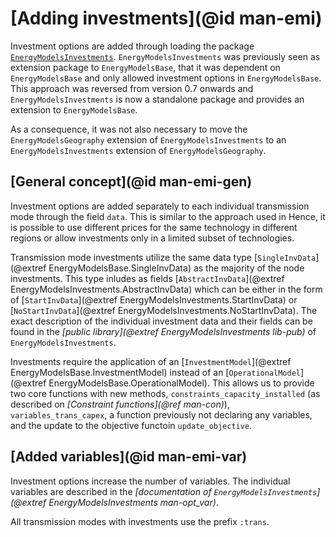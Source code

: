 # [Adding investments](@id man-emi)

Investment options are added through loading the package [`EnergyModelsInvestments`](https://energymodelsx.github.io/EnergyModelsInvestments.jl/).
`EnergyModelsInvestments` was previously seen as extension package to `EnergyModelsBase`, that it was dependent on `EnergyModelsBase` and only allowed investment options in `EnergyModelsBase`.
This approach was reversed from version 0.7 onwards and `EnergyModelsInvestments` is now a standalone package and provides an extension to `EnergyModelsBase`.

As a consequence, it was not also necessary to move the `EnergyModelsGeography` extension of `EnergyModelsInvestments` to an `EnergyModelsInvestments` extension of `EnergyModelsGeography`.

## [General concept](@id man-emi-gen)

Investment options are added separately to each individual transmission mode through the field `data`.
This is similar to the approach used in
Hence, it is possible to use different prices for the same technology in different regions or allow investments only in a limited subset of technologies.

Transmission mode investments utilize the same data type [`SingleInvData`](@extref EnergyModelsBase.SingleInvData) as the majority of the node investments.
This type inludes as fields [`AbstractInvData`](@extref EnergyModelsInvestments.AbstractInvData) which can be either in the form of [`StartInvData`](@extref EnergyModelsInvestments.StartInvData) or [`NoStartInvData`](@extref EnergyModelsInvestments.NoStartInvData).
The exact description of the individual investment data and their fields can be found in the *[public library](@extref EnergyModelsInvestments lib-pub)* of `EnergyModelsInvestments`.

Investments require the application of an [`InvestmentModel`](@extref EnergyModelsBase.InvestmentModel) instead of an [`OperationalModel`](@extref EnergyModelsBase.OperationalModel).
This allows us to provide two core functions with new methods, `constraints_capacity_installed` (as described on *[Constraint functions](@ref man-con)*), `variables_trans_capex`, a function previously not declaring any variables, and the update to the objective functoin `update_objective`.

## [Added variables](@id man-emi-var)

Investment options increase the number of variables.
The individual variables are described in the *[documentation of `EnergyModelsInvestments`](@extref EnergyModelsInvestments man-opt_var)*.

All transmission modes with investments use the prefix `:trans`.
